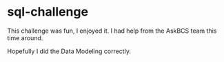 # sql-challenge

This challenge was fun, I enjoyed it.  I had help from the AskBCS team this time around. 

Hopefully I did the Data Modeling correctly.
